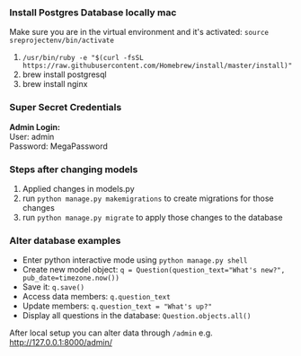### Install Postgres Database locally mac

Make sure you are in the virtual environment and it's activated: `source sreprojectenv/bin/activate`  
1. `/usr/bin/ruby -e "$(curl -fsSL https://raw.githubusercontent.com/Homebrew/install/master/install)"`
2. brew install postgresql
3. brew install nginx

### Super Secret Credentials

**Admin Login:**<br>
User: admin<br>
Password: MegaPassword<br>

### Steps after changing models
1. Applied changes in models.py
2. run `python manage.py makemigrations` to create migrations for those changes
3. run `python manage.py migrate` to apply those changes to the database

### Alter database examples
* Enter python interactive mode using `python manage.py shell`
* Create new model object: `q = Question(question_text="What's new?", pub_date=timezone.now())`
* Save it: `q.save()`
* Access data members: `q.question_text`
* Update members: `q.question_text = "What's up?"`
* Display all questions in the database: `Question.objects.all()`  

After local setup you can alter data through `/admin` e.g. http://127.0.0.1:8000/admin/
